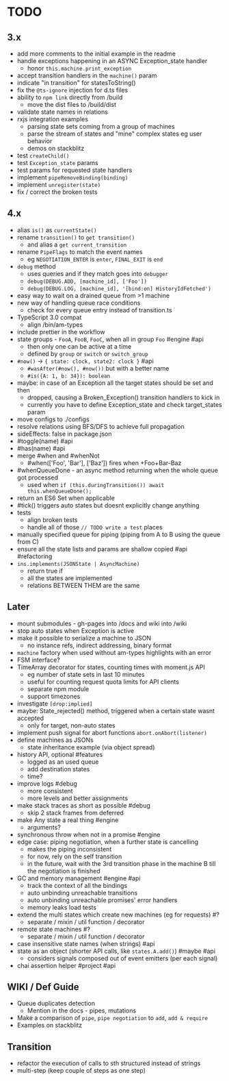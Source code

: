# TODO

## 3.x
- add more comments to the initial example in the readme
- handle exceptions happening in an ASYNC Exception_state handler
  - honor `this.machine.print_exception`
- accept transition handlers in the `machine()` param
- indicate "in transition" for statesToString()
- fix the `@ts-ignore` injection for d.ts files
- ability to `npm link` directly from /build
  - move the dist files to /build/dist
- validate state names in relations
- rxjs integration examples
  - parsing state sets coming from a group of machines
  - parse the stream of states and "mine" complex states eg user behavior
  - demos on stackblitz
- test `createChild()`
- test `Exception_state` params
- test params for requested state handlers
- implement `pipeRemoveBinding(binding)`
- implement `unregister(state)`
- fix / correct the broken tests

## 4.x
- alias `is()` as `currentState()`
- rename `transition()` to `get transition()`
  - and alias a `get current_transition`
- rename `PipeFlags` to match the event names
  - eg `NEGOTIATION_ENTER` is `enter`, `FINAL_EXIT` is `end` 
- `debug` method
  - uses queries and if they match goes into `debugger`
  - `debug(DEBUG.ADD, [machine_id], ['Foo'])`
  - `debug(DEBUG.LOG, [machine_id], '[bind:on] HistoryIdFetched')`
- easy way to wait on a drained queue from >1 machine
- new way of handling queue race conditions
  - check for every queue entry instead of transition.ts
- TypeScript 3.0 compat
  - align /bin/am-types
- include prettier in the workflow
- state groups - `FooA`, `FooB`, `FooC`, when all in group `Foo` #engine #api
  - then only one can be active at a time
  - defined by `group` or `switch` or `switch_group`
- `#now()` -> `{ state: clock, state2: clock }` #api
  - `#wasAfter(#now(), #now())` but with a better name
  - `#is({A: 1, b: 34}): boolean`
- maybe: in case of an Exception all the target states should be set and then
  - dropped, causing a Broken_Exception() transition handlers to kick in
  - currently you have to define Exception_state and check target_states param
- move configs to ./configs
- resolve relations using BFS/DFS to achieve full propagation
- sideEffects: false in package.json
- #toggle(name) #api
- #has(name) #api
- merge #when and #whenNot
  - #when(['Foo', 'Bar'], ['Baz']) fires when +Foo+Bar-Baz
- #whenQueueDone - an async method returning when the whole queue got processed
  - used when `if (this.duringTransition()) await this.whenQueueDone();`
- return an ES6 Set when applicable
- #tick() triggers auto states but doesnt explicitly change anything
- tests
  - align broken tests
  - handle all of those `// TODO write a test` places
- manually specified queue for piping (piping from A to B using the queue from C)
- ensure all the state lists and params are shallow copied #api #refactoring
- `ins.implements(JSONState | AsyncMachine)`
  - return true if
  - all the states are implemented
  - relations BETWEEN THEM are the same

## Later

- mount submodules - gh-pages into /docs and wiki into /wiki
- stop auto states when Exception is active
- make it possible to serialize a machine to JSON
  - no instance refs, indirect addressing, binary format
- `machine` factory when used without am-types highlights with an error
- FSM interface?
- TimeArray decorator for states, counting times with moment.js API
  - eg number of state sets in last 10 minutes
  - useful for counting request quota limits for API clients
  - separate npm module
  - support timezones
- investigate `[drop:implied]`
- maybe: State_rejected() method, triggered when a certain state wasnt accepted
  - only for target, non-auto states
- implement push signal for abort functions `abort.onAbort(listener)`
- define machines as JSONs
  - state inheritance example (via object spread)
- history API, optional #features
  - logged as an used queue
  - add destination states
  - time?
- improve logs #debug
  - more consistent
  - more levels and better assignments
- make stack traces as short as possible #debug
    - skip 2 stack frames from deferred
- make Any state a real thing #engine
  - arguments?
- synchronous throw when not in a promise #engine
- edge case: piping negotiation, when a further state is cancelling
  - makes the piping inconsistent
  - for now, rely on the self transition
  - in the future, wait with the 3rd transition phase in the machine B
    till the negotiation is finished
- GC and memory management #engine #api
  - track the context of all the bindings
  - auto unbinding unreachable transitions
  - auto unbinding unreachable promises' error handlers
  - memory leaks load tests
- extend the multi states which create new machines (eg for requests) #?
  - separate / mixin / util function / decorator
- remote state machines #?
  - separate / mixin / util function / decorator
- case insensitive state names (when strings) #api
- state as an object (shorter API calls, like `states.A.add()`) #maybe #api
  - considers signals composed out of event emitters (per each signal)
- chai assertion helper #project #api

## WIKI / Def Guide

* Queue duplicates detection
  * Mention in the docs - pipes, mutations
* Make a comparison of `pipe`, `pipe negotiation` to `add`, `add & require`
* Examples on stackblitz

## Transition

* refactor the execution of calls to sth structured instead of strings
* multi-step (keep couple of steps as one step)